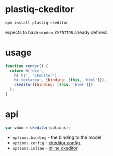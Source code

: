 # plastiq-ckeditor

```bash
npm install plastiq-ckeditor
```

expects to have `window.CKEDITOR` already defined.

# usage

```js
function render() {
  return h('div',
    h('h1', 'ckeditor'),
    h('textarea', {binding: [this, 'html']}),
    ckeditor({binding: [this, 'html']})
  );
}
```

# api

```js
var vdom = ckeditor(options);
```

* `options.binding` - the binding to the model
* `options.config` - [ckeditor config](http://docs.ckeditor.com/#!/api/CKEDITOR.config).
* `options.inline` - [inline ckeditor](http://docs.ckeditor.com/#!/guide/dev_inline).

